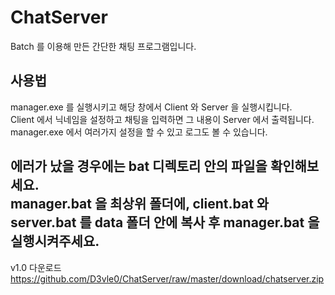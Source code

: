 # ChatServer
Batch 를 이용해 만든 간단한 채팅 프로그램입니다.  

## 사용법
manager.exe 를 실행시키고 해당 창에서 Client 와 Server 을 실행시킵니다.  
Client 에서 닉네임을 설정하고 채팅을 입력하면 그 내용이 Server 에서 출력됩니다.  
manager.exe 에서 여러가지 설정을 할 수 있고 로그도 볼 수 있습니다.  
  
에러가 났을 경우에는 bat 디렉토리 안의 파일을 확인해보세요.  
manager.bat 을 최상위 폴더에, client.bat 와 server.bat 를 data 폴더 안에 복사 후 manager.bat 을 실행시켜주세요.
---
v1.0 다운로드
https://github.com/D3vle0/ChatServer/raw/master/download/chatserver.zip